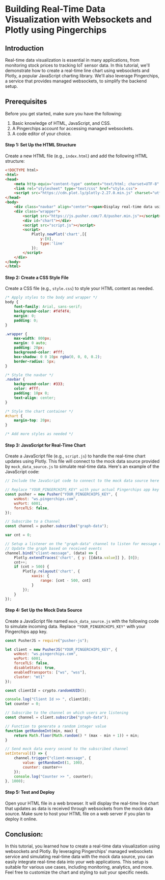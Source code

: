 # Building Real-Time Data Visualization with Websockets and Plotly using Pingerchips

## Introduction
Real-time data visualization is essential in many applications, from monitoring stock prices to tracking IoT sensor data. In this tutorial, we'll demonstrate how to create a real-time line chart using websockets and Plotly, a popular JavaScript charting library. We'll also leverage Pingerchips, a service that provides managed websockets, to simplify the backend setup.

## Prerequisites
Before you get started, make sure you have the following:

1. Basic knowledge of HTML, JavaScript, and CSS.
2. A Pingerchips account for accessing managed websockets.
3. A code editor of your choice.
#### Step 1: Set Up the HTML Structure
Create a new HTML file (e.g., `index.html`) and add the following HTML structure:

```html
<!DOCTYPE html>
<html>
<head>
    <meta http-equiv="content-type" content="text/html; charset=UTF-8" />
    <link rel="stylesheet" type="text/css" href="style.css">
    <script src="https://cdn.plot.ly/plotly-2.27.0.min.js" charset="utf-8"></script>
</head>
<body>
    <div class="navbar" align="center"><span>Display real-time data using websockets</span></div>
    <div class="wrapper">
        <script src="https://js.pusher.com/7.0/pusher.min.js"></script>
        <div id="chart"></div>
        <script src="script.js"></script>
        <script>
            Plotly.newPlot('chart',[{
                y:[0],
                type:'line'
            });
        </script>
    </div>
</body>
</html>

```

#### Step 2: Create a CSS Style File
Create a CSS file (e.g., `style.css`) to style your HTML content as needed.

```css
/* Apply styles to the body and wrapper */
body {
    font-family: Arial, sans-serif;
    background-color: #f4f4f4;
    margin: 0;
    padding: 0;
}

.wrapper {
    max-width: 800px;
    margin: 0 auto;
    padding: 20px;
    background-color: #fff;
    box-shadow: 0 0 10px rgba(0, 0, 0, 0.2);
    border-radius: 5px;
}

/* Style the navbar */
.navbar {
    background-color: #333;
    color: #fff;
    padding: 10px 0;
    text-align: center;
}

/* Style the chart container */
#chart {
    margin-top: 20px;
}

/* Add more styles as needed */

```

#### Step 3: JavaScript for Real-Time Chart
Create a JavaScript file (e.g., `script.js`) to handle the real-time chart updates using Plotly. This file will connect to the mock data source provided by `mock_data_source.js` to simulate real-time data. Here's an example of the JavaScript code:

```javascript
// Include the JavaScript code to connect to the mock data source here

// Replace "YOUR_PINGERCHIPS_KEY" with your actual Pingerchips app key
const pusher = new Pusher("YOUR_PINGERCHIPS_KEY", {
    wsHost: "ws.pingerchips.com",
    wsPort: 6001,
    forceTLS: false,
});

// Subscribe to a Channel
const channel = pusher.subscribe("graph-data");

var cnt = 0;

// Setup a listener on the "graph-data" channel to listen for message events named "client-message"
// Update the graph based on received events
channel.bind("client-message", (data) => {
    Plotly.extendTraces('chart', { y: [[data.value]] }, [0]);
    cnt++;
    if (cnt > 500) {
        Plotly.relayout('chart', {
            xaxis: {
                range: [cnt - 500, cnt]
            }
        });
    }
});
```

#### Step 4: Set Up the Mock Data Source
Create a JavaScript file named `mock_data_source.js` with the following code to simulate incoming data. Replace `"YOUR_PINGERCHIPS_KEY"` with your Pingerchips app key.

```javascript
const PusherJS = require("pusher-js");

let client = new PusherJS("YOUR_PINGERCHIPS_KEY", {
    wsHost: "ws.pingerchips.com",
    wsPort: 6001,
    forceTLS: false,
    disableStats: true,
    enabledTransports: ["ws", "wss"],
    cluster: "mt1"
});

const clientId = crypto.randomUUID();

console.log("Client Id >> ", clientId);
let counter = 0;

// Subscribe to the channel on which users are listening
const channel = client.subscribe("graph-data");

// Function to generate a random integer value
function getRandomInt(min, max) {
    return Math.floor(Math.random() * (max - min + 1)) + min;
}

// Send mock data every second to the subscribed channel
setInterval(() => {
    channel.trigger("client-message", {
        value: getRandomInt(1, 100),
        counter: counter++
    });
    console.log("Counter >> ", counter);
}, 1000);
```

#### Step 5: Test and Deploy
Open your HTML file in a web browser. It will display the real-time line chart that updates as data is received through websockets from the mock data source. Make sure to host your HTML file on a web server if you plan to deploy it online.

## Conclusion:
In this tutorial, you learned how to create a real-time data visualization using websockets and Plotly. By leveraging Pingerchips' managed websockets service and simulating real-time data with the mock data source, you can easily integrate real-time data into your web applications. This setup is suitable for various use cases, including monitoring, analytics, and more. Feel free to customize the chart and styling to suit your specific needs.
